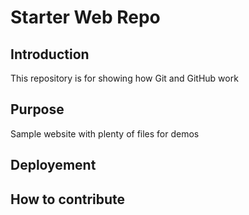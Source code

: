 # Starter Web Repo

## Introduction 

This repository is for showing how Git and GitHub work

## Purpose

Sample website with plenty of files for demos

## Deployement

## How to contribute